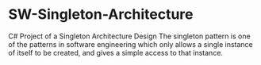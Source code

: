 # SW-Singleton-Architecture
C# Project of a Singleton Architecture Design 
The singleton pattern is one of the patterns in software engineering which only allows a single instance of itself to be created, 
and gives a simple access to that instance. 
